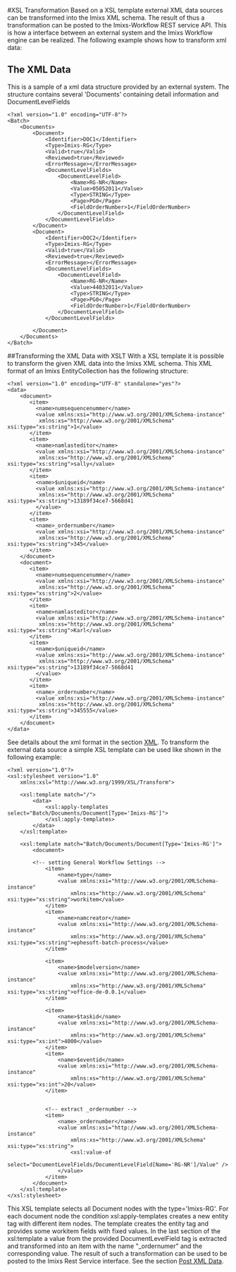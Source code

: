 #XSL Transformation 
Based on a XSL template external XML data sources can be transformed into the Imixs XML schema.
The result of thus a transformation can be posted to the Imixs-Workflow REST service API. 
This is how a interface between an external system and the Imixs Workflow engine can be realized.
The following example shows how to transform xml data:
 
## The XML Data 
This is a sample of a xml data structure provided by an external system. The structure contains several 'Documents' containing detail information and DocumentLevelFields
 
	<?xml version="1.0" encoding="UTF-8"?>
	<Batch>
		<Documents>
			<Document>
				<Identifier>DOC1</Identifier>
				<Type>Imixs-RG</Type>
				<Valid>true</Valid>
				<Reviewed>true</Reviewed>
				<ErrorMessage></ErrorMessage>
				<DocumentLevelFields>
					<DocumentLevelField>
						<Name>RG-NR</Name>
						<Value>05052011</Value>
						<Type>STRING</Type>
						<Page>PG0</Page>
						<FieldOrderNumber>1</FieldOrderNumber>
					</DocumentLevelField>
				</DocumentLevelFields>
			</Document>
			<Document>
				<Identifier>DOC2</Identifier>
				<Type>Imixs-RG</Type>
				<Valid>true</Valid>
				<Reviewed>true</Reviewed>
				<ErrorMessage></ErrorMessage>
				<DocumentLevelFields>
					<DocumentLevelField>
						<Name>RG-NR</Name>
						<Value>44032011</Value>
						<Type>STRING</Type>
						<Page>PG0</Page>
						<FieldOrderNumber>1</FieldOrderNumber>
					</DocumentLevelField>
				</DocumentLevelFields>
				
			</Document>
		</Documents>
	</Batch>
  

##Transforming the XML Data with XSLT 
With a XSL template it is possible to transform the given XML data into the Imixs XML schema. This XML format of an Imixs EntityCollection has the following structure:

	<?xml version="1.0" encoding="UTF-8" standalone="yes"?>
	<data>
	    <document>
	       <item>
	         <name>numsequencenummer</name>
	         <value xmlns:xsi="http://www.w3.org/2001/XMLSchema-instance"
	          xmlns:xs="http://www.w3.org/2001/XMLSchema" xsi:type="xs:string">1</value>
	       </item>
	       <item>
	         <name>namlasteditor</name>
	         <value xmlns:xsi="http://www.w3.org/2001/XMLSchema-instance"
	          xmlns:xs="http://www.w3.org/2001/XMLSchema" xsi:type="xs:string">sally</value>
	       </item>
	       <item>
	         <name>$uniqueid</name>
	         <value xmlns:xsi="http://www.w3.org/2001/XMLSchema-instance"
	          xmlns:xs="http://www.w3.org/2001/XMLSchema" xsi:type="xs:string">13189f34ce7-5668d41
	         </value>
	       </item>
	       <item>
	         <name>_ordernumber</name>
	         <value xmlns:xsi="http://www.w3.org/2001/XMLSchema-instance"
	          xmlns:xs="http://www.w3.org/2001/XMLSchema" xsi:type="xs:string">345</value>
	       </item>
	    </document>
	    <document>
	       <item>
	         <name>numsequencenummer</name>
	         <value xmlns:xsi="http://www.w3.org/2001/XMLSchema-instance"
	          xmlns:xs="http://www.w3.org/2001/XMLSchema" xsi:type="xs:string">2</value>
	       </item>
	       <item>
	         <name>namlasteditor</name>
	         <value xmlns:xsi="http://www.w3.org/2001/XMLSchema-instance"
	          xmlns:xs="http://www.w3.org/2001/XMLSchema" xsi:type="xs:string">Karl</value>
	       </item>
	       <item>
	         <name>$uniqueid</name>
	         <value xmlns:xsi="http://www.w3.org/2001/XMLSchema-instance"
	          xmlns:xs="http://www.w3.org/2001/XMLSchema" xsi:type="xs:string">13189f34ce7-5668d41
	         </value>
	       </item>
	       <item>
	         <name>_ordernumber</name>
	         <value xmlns:xsi="http://www.w3.org/2001/XMLSchema-instance"
	          xmlns:xs="http://www.w3.org/2001/XMLSchema" xsi:type="xs:string">345555</value>
	       </item>
	    </document>
	</data>

See details about the xml format in the section [XML](../index.html). To transform the external data source a simple XSL template can be used like shown in the following example:
 
	<?xml version="1.0"?>
	<xsl:stylesheet version="1.0"
		xmlns:xsl="http://www.w3.org/1999/XSL/Transform">
	
		<xsl:template match="/">
			<data>
				<xsl:apply-templates select="Batch/Documents/Document[Type='Imixs-RG']">
				</xsl:apply-templates>
			</data>
		</xsl:template>
	
		<xsl:template match="Batch/Documents/Document[Type='Imixs-RG']">
			<document>
			
			<!-- setting General Workflow Settings -->
				<item>
					<name>type</name>
					<value xmlns:xsi="http://www.w3.org/2001/XMLSchema-instance"
						xmlns:xs="http://www.w3.org/2001/XMLSchema" xsi:type="xs:string">workitem</value>
				</item>
				<item>
					<name>namcreator</name>
					<value xmlns:xsi="http://www.w3.org/2001/XMLSchema-instance"
						xmlns:xs="http://www.w3.org/2001/XMLSchema" xsi:type="xs:string">ephesoft-batch-process</value>
				</item>
				
				<item>
					<name>$modelversion</name>
					<value xmlns:xsi="http://www.w3.org/2001/XMLSchema-instance"
						xmlns:xs="http://www.w3.org/2001/XMLSchema" xsi:type="xs:string">office-de-0.0.1</value>
				</item>
				
				<item>
					<name>$taskid</name>
					<value xmlns:xsi="http://www.w3.org/2001/XMLSchema-instance"
						xmlns:xs="http://www.w3.org/2001/XMLSchema" xsi:type="xs:int">4000</value>
				</item>
				<item>
					<name>$eventid</name>
					<value xmlns:xsi="http://www.w3.org/2001/XMLSchema-instance"
						xmlns:xs="http://www.w3.org/2001/XMLSchema" xsi:type="xs:int">20</value>
				</item>
				
				
				<!-- extract _ordernumber -->
				<item>
					<name>_ordernumber</name>
					<value xmlns:xsi="http://www.w3.org/2001/XMLSchema-instance"
						xmlns:xs="http://www.w3.org/2001/XMLSchema" xsi:type="xs:string">
						<xsl:value-of
							select="DocumentLevelFields/DocumentLevelField[Name='RG-NR']/Value" />
					</value>
				</item>
			</document>
		</xsl:template>
	</xsl:stylesheet>  

This XSL template selects all Document nodes with the type='Imixs-RG'. For each document node  the condition xsl:apply-templates creates a new entity tag with different item nodes. The template creates the entity tag and provides some workitem fields with fixed values.  In the last section of the xsl:template a value from the provided DocumentLevelField tag is extracted and transformed into an item with the name "\_ordernumer" and the corresponding value. The result of such a transformation can be used to be posted to the Imixs Rest Service interface. See the section [Post XML Data](./post_xml.html).
 